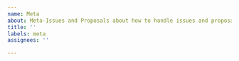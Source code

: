```yaml
---
name: Meta
about: Meta-Issues and Proposals about how to handle issues and proposals.
title: ''
labels: meta
assignees: ''

---
```



